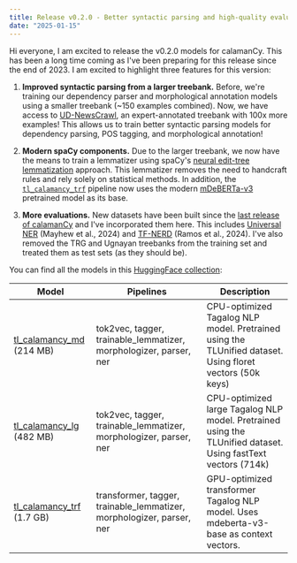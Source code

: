```yaml
---
title: Release v0.2.0 - Better syntactic parsing and high-quality evaluations
date: "2025-01-15"
---
```


Hi everyone, I am excited to release the v0.2.0 models for calamanCy.
This has been a long time coming as I've been preparing for this release since the end of 2023.
I am excited to highlight three features for this version:

1. **Improved syntactic parsing from a larger treebank.** Before, we're training our dependency parser and morphological annotation models using a smaller treebank (~150 examples combined). Now, we have access to [UD-NewsCrawl](https://huggingface.co/datasets/UD-Filipino/UD_Tagalog-NewsCrawl), an expert-annotated treebank with 100x more examples! This allows us to train better syntactic parsing models for dependency parsing, POS tagging, and morphological annotation!

2. **Modern spaCy components.** Due to the larger treebank, we now have the means to train a lemmatizer using spaCy's [neural edit-tree lemmatization](https://explosion.ai/blog/edit-tree-lemmatizer) approach.
   This lemmatizer removes the need to handcraft rules and rely solely on statistical methods.
   In addition, the [`tl_calamancy_trf`](https://huggingface.co/ljvmiranda921/tl_calamancy_trf) pipeline now uses the modern [mDeBERTa-v3](https://huggingface.co/microsoft/mdeberta-v3-base) pretrained model as its base.

3. **More evaluations.** New datasets have been built since the [last release of calamanCy](/calamanCy/news/release-v010/) and I've incorporated them here. This includes [Universal NER](https://www.universalner.org/) (Mayhew et al., 2024) and [TF-NERD](https://dl.acm.org/doi/abs/10.1145/3639233.3639341) (Ramos et al., 2024). I've also removed the TRG and Ugnayan treebanks from the training set and treated them as test sets (as they should be).

You can find all the models in this [HuggingFace collection](https://huggingface.co/collections/ljvmiranda921/calamancy-models-for-tagalog-nlp-65629cc46ef2a1d0f9605c87):

| Model                                                                              | Pipelines                                                             | Description                                                                                                  |
| ---------------------------------------------------------------------------------- | --------------------------------------------------------------------- | ------------------------------------------------------------------------------------------------------------ |
| [tl_calamancy_md](https://huggingface.co/ljvmiranda921/tl_calamancy_md) (214 MB)   | tok2vec, tagger, trainable_lemmatizer, morphologizer, parser, ner     | CPU-optimized Tagalog NLP model. Pretrained using the TLUnified dataset. Using floret vectors (50k keys)     |
| [tl_calamancy_lg](https://huggingface.co/ljvmiranda921/tl_calamancy_lg) (482 MB)   | tok2vec, tagger, trainable_lemmatizer, morphologizer, parser, ner     | CPU-optimized large Tagalog NLP model. Pretrained using the TLUnified dataset. Using fastText vectors (714k) |
| [tl_calamancy_trf](https://huggingface.co/ljvmiranda921/tl_calamancy_trf) (1.7 GB) | transformer, tagger, trainable_lemmatizer, morphologizer, parser, ner | GPU-optimized transformer Tagalog NLP model. Uses mdeberta-v3-base as context vectors.                       |
